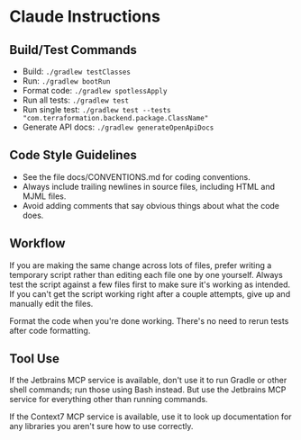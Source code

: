 # Claude Instructions

## Build/Test Commands

- Build: `./gradlew testClasses`
- Run: `./gradlew bootRun`
- Format code: `./gradlew spotlessApply`
- Run all tests: `./gradlew test`
- Run single test: `./gradlew test --tests "com.terraformation.backend.package.ClassName"`
- Generate API docs: `./gradlew generateOpenApiDocs`

## Code Style Guidelines

- See the file docs/CONVENTIONS.md for coding conventions.
- Always include trailing newlines in source files, including HTML and MJML files.
- Avoid adding comments that say obvious things about what the code does.

## Workflow

If you are making the same change across lots of files, prefer writing a temporary script rather than editing each file one by one yourself. Always test the script against a few files first to make sure it's working as intended. If you can't get the script working right after a couple attempts, give up and manually edit the files.

Format the code when you're done working. There's no need to rerun tests after code formatting.

## Tool Use

If the Jetbrains MCP service is available, don't use it to run Gradle or other shell commands; run those using Bash instead. But use the Jetbrains MCP service for everything other than running commands.

If the Context7 MCP service is available, use it to look up documentation for any libraries you aren't sure how to use correctly.
